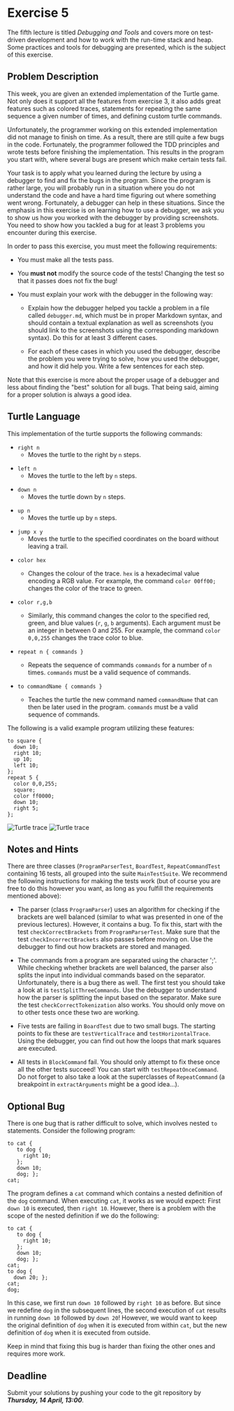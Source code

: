 # Exercise 5

The fifth lecture is titled *Debugging and Tools* and covers more on 
test-driven development and how to work with the run-time stack and heap. Some 
practices and tools for debugging are presented, which is the subject of this 
exercise.

## Problem Description

This week, you are given an extended implementation of the Turtle game. Not 
only does it support all the features from exercise 3, it also adds great 
features such as colored traces, statements for repeating the same sequence a 
given number of times, and defining custom turtle commands.

Unfortunately, the programmer working on this extended implementation did not 
manage to finish on time. As a result, there are still quite a few bugs in the 
code. Fortunately, the programmer followed the TDD principles and wrote tests 
before finishing the implementation. This results in the program you start 
with, where several bugs are present which make certain tests fail.

Your task is to apply what you learned during the lecture by using a 
debugger to find and fix the bugs in the program. Since the program is rather 
large, you will probably run in a situation where you do not understand the 
code and have a hard time figuring out where something went wrong. 
Fortunately, a debugger can help in these situations. Since the emphasis in 
this exercise is on learning how to use a debugger, we ask you to show us how you 
worked with the debugger by providing screenshots. You need to show how you 
tackled a bug for at least 3 problems you encounter during this exercise.

In order to pass this exercise, you must meet the following requirements:

- You must make all the tests pass.
- You **must not** modify the source code of the tests! Changing the test so
  that it passes does not fix the bug!

- You must explain your work with the debugger in the following way:

  - Explain how the debugger helped you tackle a problem in a file
    called `debugger.md`, which must be in proper Markdown syntax, and
    should contain a textual explanation as well as screenshots (you
    should link to the screenshots using the corresponding markdown
    syntax). Do this for at least 3 different cases.

  - For each of these cases in which you used the debugger, describe the
    problem you were trying to solve, how you used the debugger, and how
    it did help you. Write a few sentences for each step.

Note that this exercise is more about the proper usage of a debugger and less
about finding the "best" solution for all bugs. That being said, aiming for a
proper solution is always a good idea.


## Turtle Language

This implementation of the turtle supports the following commands:

* `right n`
  * Moves the turtle to the right by `n` steps.

- `left n`
  - Moves the turtle to the left by `n` steps.

* `down n`
  * Moves the turtle down by `n` steps.

- `up n`
  - Moves the turtle up by `n` steps.

* `jump x y`
  * Moves the turtle to the specified coordinates on the board without
    leaving a trail.

- `color hex`
  - Changes the colour of the trace. `hex` is a hexadecimal value
    encoding a RGB value. For example, the command `color 00ff00;`
    changes the color of the trace to green.

- `color r,g,b`
  - Similarly, this command changes the color to the specified red,
    green, and blue values (`r`, `g`, `b` arguments). Each argument must
    be an integer in between 0 and 255. For example, the command `color
    0,0,255` changes the trace color to blue.

- `repeat n {
    commands
  }`
  - Repeats the sequence of commands `commands` for a number of `n`
    times. `commands` must be a valid sequence of commands.

- `to commandName {
    commands
  }`
  - Teaches the turtle the new command named `commandName` that can then
    be later used in the program. `commands` must be a valid sequence of
    commands.

The following is a valid example program utilizing these features:

```
to square {
  down 10;
  right 10;
  up 10;
  left 10;
};
repeat 5 {
  color 0,0,255;
  square;
  color ff0000;
  down 10;
  right 5;
};
```
![Turtle trace](turtle-trace.png "Turtle trace")
![Turtle trace](fancy-turtle-trace.png "Turtle trace")

## Notes and Hints

There are three classes (`ProgramParserTest`, `BoardTest`, `RepeatCommandTest`
containing 16 tests, all grouped into the suite `MainTestSuite`. We recommend
the following instructions for making the tests work (but of course you are
free to do this however you want, as long as you fulfill the requirements
mentioned above):

- The parser (class `ProgramParser`) uses an algorithm for checking if the 
  brackets are well balanced (similar to what was presented in one of the 
  previous lectures). However, it contains a bug. To fix this, start with the 
  test `checkCorrectBrackets` from `ProgramParserTest`. Make sure that the 
  test `checkIncorrectBrackets` also passes before moving on. Use the debugger 
  to find out how brackets are stored and managed.

- The commands from a program are separated using the character ';'. While 
  checking whether brackets are well balanced, the parser also splits the 
  input into individual commands based on the separator. Unfortunately, there 
  is a bug there as well. The first test you should take a look at is 
  `testSplitThreeCommands`. Use the debugger to understand how the parser is 
  splitting the input based on the separator. Make sure the test 
  `checkCorrectTokenization` also works. You should only move on to other 
  tests once these two are working.

- Five tests are failing in `BoardTest` due to two small bugs. The starting 
  points to fix these are `testVerticalTrace` and `testHorizontalTrace`. Using 
  the debugger, you can find out how the loops that mark squares are executed.

- All tests in `BlockCommand` fail. You should only attempt to fix these once 
  all the other tests succeed! You can start with `testRepeatOnceCommand`. Do 
  not forget to also take a look at the superclasses of `RepeatCommand` (a 
  breakpoint in `extractArguments` might be a good idea...).

## Optional Bug

There is one bug that is rather difficult to solve, which involves nested `to`
statements. Consider the following program:

```
to cat {
   to dog {
     right 10;
   };
   down 10;
   dog; };
cat;
```

The program defines a `cat` command which contains a nested definition of the
`dog` command. When executing `cat`, it works as we would expect: First `down
10` is executed, then `right 10`. However, there is a problem with the scope
of the nested definition if we do the following:

```
to cat {
   to dog {
     right 10;
   };
   down 10;
   dog; };
cat;
to dog {
  down 20; };
cat;
dog;
```

In this case, we first run `down 10` followed by `right 10` as before. But
since we redefine `dog` in the subsequent lines, the second execution of `cat`
results in running `down 10` followed by `down 20`! However, we would want to
keep the original definition of `dog` when it is executed from within `cat`,
but the new definition of `dog` when it is executed from outside.

Keep in mind that fixing this bug is harder than fixing the other ones and 
requires more work.


## Deadline

Submit your solutions by pushing your code to the git repository by
___Thursday, 14 April, 13:00___.
